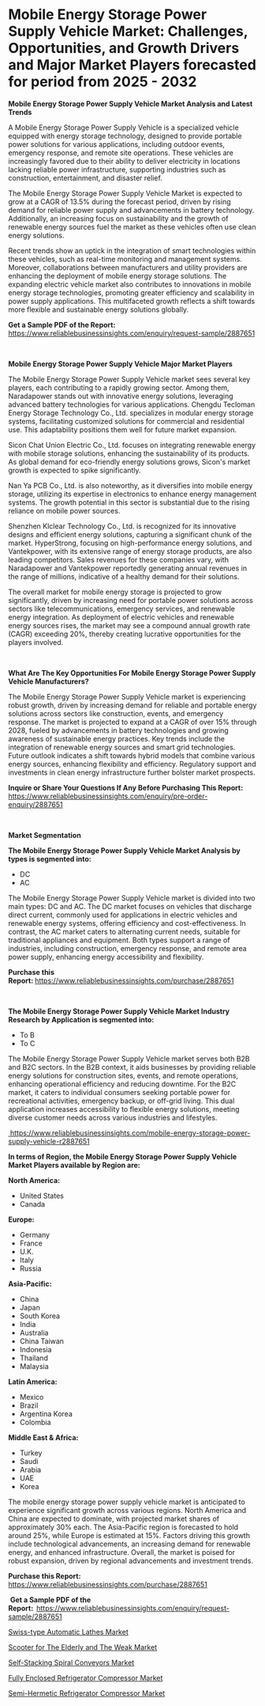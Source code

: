 <p><h1>Mobile Energy Storage Power Supply Vehicle Market: Challenges, Opportunities, and Growth Drivers and Major Market Players forecasted for period from 2025 - 2032</h1></p><p><strong>Mobile Energy Storage Power Supply Vehicle Market Analysis and Latest Trends</strong></p>
<p><p>A Mobile Energy Storage Power Supply Vehicle is a specialized vehicle equipped with energy storage technology, designed to provide portable power solutions for various applications, including outdoor events, emergency response, and remote site operations. These vehicles are increasingly favored due to their ability to deliver electricity in locations lacking reliable power infrastructure, supporting industries such as construction, entertainment, and disaster relief.</p><p>The Mobile Energy Storage Power Supply Vehicle Market is expected to grow at a CAGR of 13.5% during the forecast period, driven by rising demand for reliable power supply and advancements in battery technology. Additionally, an increasing focus on sustainability and the growth of renewable energy sources fuel the market as these vehicles often use clean energy solutions.</p><p>Recent trends show an uptick in the integration of smart technologies within these vehicles, such as real-time monitoring and management systems. Moreover, collaborations between manufacturers and utility providers are enhancing the deployment of mobile energy storage solutions. The expanding electric vehicle market also contributes to innovations in mobile energy storage technologies, promoting greater efficiency and scalability in power supply applications. This multifaceted growth reflects a shift towards more flexible and sustainable energy solutions globally.</p></p>
<p><strong>Get a Sample PDF of the Report:&nbsp;</strong> <a href="https://www.reliablebusinessinsights.com/enquiry/request-sample/2887651?utm_campaign=100&utm_medium=2&utm_source=Github&utm_content=ia&utm_term=14032025&utm_id=mobile-energy-storage-power-supply-vehicle">https://www.reliablebusinessinsights.com/enquiry/request-sample/2887651</a></p>
<p>&nbsp;</p>
<p><strong>Mobile Energy Storage Power Supply Vehicle Major Market Players</strong></p>
<p><p>The Mobile Energy Storage Power Supply Vehicle market sees several key players, each contributing to a rapidly growing sector. Among them, Naradapower stands out with innovative energy solutions, leveraging advanced battery technologies for various applications. Chengdu Tecloman Energy Storage Technology Co., Ltd. specializes in modular energy storage systems, facilitating customized solutions for commercial and residential use. This adaptability positions them well for future market expansion.</p><p>Sicon Chat Union Electric Co., Ltd. focuses on integrating renewable energy with mobile storage solutions, enhancing the sustainability of its products. As global demand for eco-friendly energy solutions grows, Sicon's market growth is expected to spike significantly.</p><p>Nan Ya PCB Co., Ltd. is also noteworthy, as it diversifies into mobile energy storage, utilizing its expertise in electronics to enhance energy management systems. The growth potential in this sector is substantial due to the rising reliance on mobile power sources.</p><p>Shenzhen Klclear Technology Co., Ltd. is recognized for its innovative designs and efficient energy solutions, capturing a significant chunk of the market. HyperStrong, focusing on high-performance energy solutions, and Vantekpower, with its extensive range of energy storage products, are also leading competitors. Sales revenues for these companies vary, with Naradapower and Vantekpower reportedly generating annual revenues in the range of millions, indicative of a healthy demand for their solutions.</p><p>The overall market for mobile energy storage is projected to grow significantly, driven by increasing need for portable power solutions across sectors like telecommunications, emergency services, and renewable energy integration. As deployment of electric vehicles and renewable energy sources rises, the market may see a compound annual growth rate (CAGR) exceeding 20%, thereby creating lucrative opportunities for the players involved.</p></p>
<p>&nbsp;</p>
<p><strong>What Are The Key Opportunities For Mobile Energy Storage Power Supply Vehicle Manufacturers?</strong></p>
<p><p>The Mobile Energy Storage Power Supply Vehicle market is experiencing robust growth, driven by increasing demand for reliable and portable energy solutions across sectors like construction, events, and emergency response. The market is projected to expand at a CAGR of over 15% through 2028, fueled by advancements in battery technologies and growing awareness of sustainable energy practices. Key trends include the integration of renewable energy sources and smart grid technologies. Future outlook indicates a shift towards hybrid models that combine various energy sources, enhancing flexibility and efficiency. Regulatory support and investments in clean energy infrastructure further bolster market prospects.</p></p>
<p><strong>Inquire or Share Your Questions If Any Before Purchasing This Report:</strong> <a href="https://www.reliablebusinessinsights.com/enquiry/pre-order-enquiry/2887651?utm_campaign=100&utm_medium=2&utm_source=Github&utm_content=ia&utm_term=14032025&utm_id=mobile-energy-storage-power-supply-vehicle">https://www.reliablebusinessinsights.com/enquiry/pre-order-enquiry/2887651</a></p>
<p>&nbsp;</p>
<p><strong>Market Segmentation</strong></p>
<p><strong>The Mobile Energy Storage Power Supply Vehicle Market Analysis by types is segmented into:</strong></p>
<p><ul><li>DC</li><li>AC</li></ul></p>
<p><p>The Mobile Energy Storage Power Supply Vehicle market is divided into two main types: DC and AC. The DC market focuses on vehicles that discharge direct current, commonly used for applications in electric vehicles and renewable energy systems, offering efficiency and cost-effectiveness. In contrast, the AC market caters to alternating current needs, suitable for traditional appliances and equipment. Both types support a range of industries, including construction, emergency response, and remote area power supply, enhancing energy accessibility and flexibility.</p></p>
<p><strong>Purchase this Report:&nbsp;</strong><a href="https://www.reliablebusinessinsights.com/purchase/2887651?utm_campaign=100&utm_medium=2&utm_source=Github&utm_content=ia&utm_term=14032025&utm_id=mobile-energy-storage-power-supply-vehicle">https://www.reliablebusinessinsights.com/purchase/2887651</a></p>
<p>&nbsp;</p>
<p><strong>The Mobile Energy Storage Power Supply Vehicle Market Industry Research by Application is segmented into:</strong></p>
<p><ul><li>To B</li><li>To C</li></ul></p>
<p><p>The Mobile Energy Storage Power Supply Vehicle market serves both B2B and B2C sectors. In the B2B context, it aids businesses by providing reliable energy solutions for construction sites, events, and remote operations, enhancing operational efficiency and reducing downtime. For the B2C market, it caters to individual consumers seeking portable power for recreational activities, emergency backup, or off-grid living. This dual application increases accessibility to flexible energy solutions, meeting diverse customer needs across various industries and lifestyles.</p></p>
<p><a href="https://www.reliablebusinessinsights.com/mobile-energy-storage-power-supply-vehicle-r2887651?utm_campaign=100&utm_medium=2&utm_source=Github&utm_content=ia&utm_term=14032025&utm_id=mobile-energy-storage-power-supply-vehicle">&nbsp;https://www.reliablebusinessinsights.com/mobile-energy-storage-power-supply-vehicle-r2887651</a></p>
<p><strong>In terms of Region, the Mobile Energy Storage Power Supply Vehicle Market Players available by Region are:</strong></p>
<p>
    <p> <strong> North America: </strong>
        <ul>
            <li>United States</li>
            <li>Canada</li>
        </ul>
        </p> 
    <p> <strong> Europe: </strong>
        <ul>
            <li>Germany</li>
            <li>France</li>
            <li>U.K.</li>
            <li>Italy</li>
            <li>Russia</li>
        </ul>
        </p> 
    <p> <strong> Asia-Pacific: </strong>
        <ul>
            <li>China</li>
            <li>Japan</li>
            <li>South Korea</li>
            <li>India</li>
            <li>Australia</li>
            <li>China Taiwan</li>
            <li>Indonesia</li>
            <li>Thailand</li>
            <li>Malaysia</li>
        </ul>
        </p> 
    <p> <strong> Latin America: </strong>
        <ul>
            <li>Mexico</li>
            <li>Brazil</li>
            <li>Argentina Korea</li>
            <li>Colombia</li>
        </ul>
        </p> 
    <p> <strong> Middle East & Africa: </strong>
        <ul>
            <li>Turkey</li>
            <li>Saudi</li>
            <li>Arabia</li>
            <li>UAE</li>
            <li>Korea</li>
        </ul>
    </p>
    </p>
<p><p>The mobile energy storage power supply vehicle market is anticipated to experience significant growth across various regions. North America and China are expected to dominate, with projected market shares of approximately 30% each. The Asia-Pacific region is forecasted to hold around 25%, while Europe is estimated at 15%. Factors driving this growth include technological advancements, an increasing demand for renewable energy, and enhanced infrastructure. Overall, the market is poised for robust expansion, driven by regional advancements and investment trends.</p></p>
<p><strong>Purchase this Report: </strong><a href="https://www.reliablebusinessinsights.com/purchase/2887651?utm_campaign=100&utm_medium=2&utm_source=Github&utm_content=ia&utm_term=14032025&utm_id=mobile-energy-storage-power-supply-vehicle">https://www.reliablebusinessinsights.com/purchase/2887651</a></p>
<p>&nbsp;<strong>Get a Sample PDF of the Report:&nbsp;&nbsp;</strong><a href="https://www.reliablebusinessinsights.com/enquiry/request-sample/2887651?utm_campaign=100&utm_medium=2&utm_source=Github&utm_content=ia&utm_term=14032025&utm_id=mobile-energy-storage-power-supply-vehicle">https://www.reliablebusinessinsights.com/enquiry/request-sample/2887651</a></p>
<p><strong></strong></p>
<p><p><a href="https://github.com/tabormahay2f/Market-Research-Report-List-1/blob/main/swiss-type-automatic-lathes-market.md?utm_campaign=100&utm_medium=2&utm_source=Github&utm_content=ia&utm_term=14032025&utm_id=mobile-energy-storage-power-supply-vehicle">Swiss-type Automatic Lathes Market</a></p><p><a href="https://github.com/naingbiner7i/Market-Research-Report-List-1/blob/main/scooter-for-the-elderly-and-the-weak-market.md?utm_campaign=100&utm_medium=2&utm_source=Github&utm_content=ia&utm_term=14032025&utm_id=mobile-energy-storage-power-supply-vehicle">Scooter for The Elderly and The Weak Market</a></p><p><a href="https://github.com/siwerhommer97/Market-Research-Report-List-1/blob/main/self-stacking-spiral-conveyors-market.md?utm_campaign=100&utm_medium=2&utm_source=Github&utm_content=ia&utm_term=14032025&utm_id=mobile-energy-storage-power-supply-vehicle">Self-Stacking Spiral Conveyors Market</a></p><p><a href="https://github.com/ilanarohalgh/Market-Research-Report-List-1/blob/main/fully-enclosed-refrigerator-compressor-market.md?utm_campaign=100&utm_medium=2&utm_source=Github&utm_content=ia&utm_term=14032025&utm_id=mobile-energy-storage-power-supply-vehicle">Fully Enclosed Refrigerator Compressor Market</a></p><p><a href="https://github.com/zdybelzinn/Market-Research-Report-List-1/blob/main/semi-hermetic-refrigerator-compressor-market.md?utm_campaign=100&utm_medium=2&utm_source=Github&utm_content=ia&utm_term=14032025&utm_id=mobile-energy-storage-power-supply-vehicle">Semi-Hermetic Refrigerator Compressor Market</a></p></p>